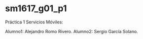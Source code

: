 # sm1617_g01_p1

Práctica 1 Servicios Móviles:

Alumno1: Alejandro Romo Rivero.
Alumno2: Sergio García Solano.
